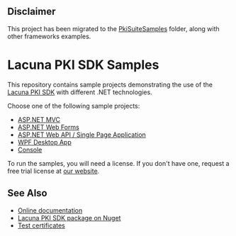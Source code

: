 Disclaimer
--------
This project has been migrated to the [PkiSuiteSamples](https://github.com/LacunaSoftware/PkiSuiteSamples) folder, along with other frameworks examples.

Lacuna PKI SDK Samples
======================

This repository contains sample projects demonstrating the use of the [Lacuna PKI SDK](https://www.lacunasoftware.com/en/products/pki_sdk)
with different .NET technologies.

Choose one of the following sample projects:

* [ASP.NET MVC](MVC/)
* [ASP.NET Web Forms](WebForms/)
* [ASP.NET Web API / Single Page Application](WebAPI/)
* [WPF Desktop App](WPF/)
* [Console](Console/)

To run the samples, you will need a license. If you don't have one, request a free trial license at
[our website](http://www.lacunasoftware.com/en/home/contact).

See Also
--------

* [Online documentation](http://pki.lacunasoftware.com/Help)
* [Lacuna PKI SDK package on Nuget](https://www.nuget.org/packages/Lacuna.Pki)
* [Test certificates](TestCertificates.md)
